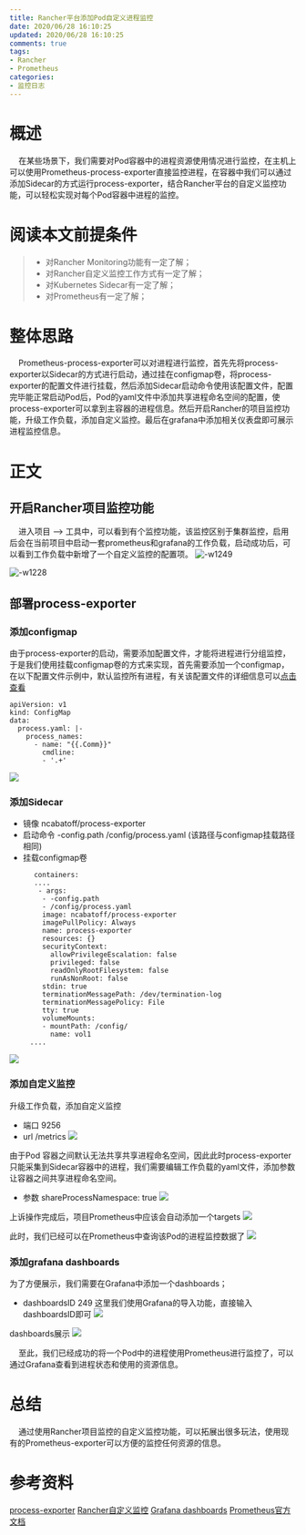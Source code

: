 ```yaml
---
title: Rancher平台添加Pod自定义进程监控
date: 2020/06/28 16:10:25
updated: 2020/06/28 16:10:25
comments: true
tags: 
- Rancher
- Prometheus
categories:
- 监控日志
---
```


# 概述
&nbsp; &nbsp; 在某些场景下，我们需要对Pod容器中的进程资源使用情况进行监控，在主机上可以使用Prometheus-process-exporter直接监控进程，在容器中我们可以通过添加Sidecar的方式运行process-exporter，结合Rancher平台的自定义监控功能，可以轻松实现对每个Pod容器中进程的监控。


# 阅读本文前提条件
>* 对Rancher Monitoring功能有一定了解；
>* 对Rancher自定义监控工作方式有一定了解；
>* 对Kubernetes Sidecar有一定了解；
>* 对Prometheus有一定了解；


# 整体思路
&nbsp; &nbsp; Prometheus-process-exporter可以对进程进行监控，首先先将process-exporter以Sidecar的方式进行启动，通过挂在configmap卷，将process-exporter的配置文件进行挂载，然后添加Sidecar启动命令使用该配置文件，配置完毕能正常启动Pod后，Pod的yaml文件中添加共享进程命名空间的配置，使process-exporter可以拿到主容器的进程信息。然后开启Rancher的项目监控功能，升级工作负载，添加自定义监控。最后在grafana中添加相关仪表盘即可展示进程监控信息。

# 正文
## 开启Rancher项目监控功能
&nbsp; &nbsp; 进入项目 --> 工具中，可以看到有个监控功能，该监控区别于集群监控，启用后会在当前项目中启动一套prometheus和grafana的工作负载，启动成功后，可以看到工作负载中新增了一个自定义监控的配置项。
![-w1249](https://zknow-1256858200.cos.ap-guangzhou.myqcloud.com/Mweb/2020-06-28-15933323017989.jpg)

![-w1228](https://zknow-1256858200.cos.ap-guangzhou.myqcloud.com/Mweb/2020-06-28-15933324857509.jpg)

## 部署process-exporter
### 添加configmap
由于process-exporter的启动，需要添加配置文件，才能将进程进行分组监控，于是我们使用挂载configmap卷的方式来实现，首先需要添加一个configmap，在以下配置文件示例中，默认监控所有进程，有关该配置文件的详细信息可以[点击查看](https://github.com/ncabatoff/process-exporter)
```
apiVersion: v1
kind: ConfigMap
data:
  process.yaml: |-
    process_names:
      - name: "{{.Comm}}"
        cmdline:
        - '.+'
```
![](https://zknow-1256858200.cos.ap-guangzhou.myqcloud.com/Mweb/2020-06-28-15933331255284.jpg)

### 添加Sidecar
* 镜像 ncabatoff/process-exporter
* 启动命令 -config.path /config/process.yaml (该路径与configmap挂载路径相同)
* 挂载configmap卷

```
      containers:
      ....
       - args:
        - -config.path
        - /config/process.yaml
        image: ncabatoff/process-exporter
        imagePullPolicy: Always
        name: process-exporter
        resources: {}
        securityContext:
          allowPrivilegeEscalation: false
          privileged: false
          readOnlyRootFilesystem: false
          runAsNonRoot: false
        stdin: true
        terminationMessagePath: /dev/termination-log
        terminationMessagePolicy: File
        tty: true
        volumeMounts:
        - mountPath: /config/
          name: vol1
     ....
```
![](https://zknow-1256858200.cos.ap-guangzhou.myqcloud.com/Mweb/2020-06-28-15933333557228.jpg)

### 添加自定义监控
升级工作负载，添加自定义监控
* 端口 9256
* url 	/metrics
![](https://zknow-1256858200.cos.ap-guangzhou.myqcloud.com/Mweb/2020-06-28-15933334821649.jpg)

由于Pod 容器之间默认无法共享共享进程命名空间，因此此时process-exporter只能采集到Sidecar容器中的进程，我们需要编辑工作负载的yaml文件，添加参数让容器之间共享进程命名空间。
* 参数 shareProcessNamespace: true
![](https://zknow-1256858200.cos.ap-guangzhou.myqcloud.com/Mweb/2020-06-28-15933336471590.jpg)

上诉操作完成后，项目Prometheus中应该会自动添加一个targets
![](https://zknow-1256858200.cos.ap-guangzhou.myqcloud.com/Mweb/2020-06-28-15933336954167.jpg)

此时，我们已经可以在Prometheus中查询该Pod的进程监控数据了
![](https://zknow-1256858200.cos.ap-guangzhou.myqcloud.com/Mweb/2020-06-28-15933337478261.jpg)

### 添加grafana dashboards
为了方便展示，我们需要在Grafana中添加一个dashboards；
* dashboardsID 249
这里我们使用Grafana的导入功能，直接输入dashboardsID即可
![](https://zknow-1256858200.cos.ap-guangzhou.myqcloud.com/Mweb/2020-06-28-15933338385841.jpg)

dashboards展示
![](https://zknow-1256858200.cos.ap-guangzhou.myqcloud.com/Mweb/2020-06-28-15933338637066.jpg)

&nbsp; &nbsp; 至此，我们已经成功的将一个Pod中的进程使用Prometheus进行监控了，可以通过Grafana查看到进程状态和使用的资源信息。

# 总结
&nbsp; &nbsp; 通过使用Rancher项目监控的自定义监控功能，可以拓展出很多玩法，使用现有的Prometheus-exporter可以方便的监控任何资源的信息。

# 参考资料
[process-exporter](https://github.com/ncabatoff/process-exporter)
[Rancher自定义监控](https://rancher2.docs.rancher.cn/docs/project-admin/tools/monitoring/_index/)
[Grafana dashboards](https://grafana.com/grafana/dashboards/249)
[Prometheus官方文档](https://prometheus.io/docs/introduction/overview/)
